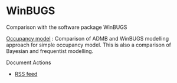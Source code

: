#  WinBUGS

Comparison with the software package WinBUGS

[Occupancy model][1]
:  Comparison of ADMB and WinBUGS modelling approach for simple occupancy model. This is also a comparison of Bayesian and frequentist modelling.

Document Actions

* [RSS feed][2]

[1]: winbugs/occupancy-model.html
[2]: winbugs/RSS ""
